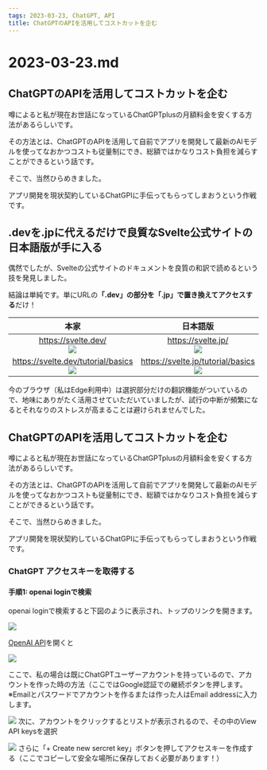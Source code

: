 ```yaml
---
tags: 2023-03-23, ChatGPT, API
title: ChatGPTのAPIを活用してコストカットを企む
---
```


# 2023-03-23.md

## ChatGPTのAPIを活用してコストカットを企む

噂によると私が現在お世話になっているChatGPTplusの月額料金を安くする方法があるらしいです。

その方法とは、ChatGPTのAPIを活用して自前でアプリを開発して最新のAIモデルを使ってなおかつコストも従量制にでき、総額ではかなりコスト負担を減らすことができるという話です。

そこで、当然ひらめきました。

アプリ開発を現状契約しているChatGPIに手伝ってもらってしまおうという作戦です。

## .devを.jpに代えるだけで良質なSvelte公式サイトの日本語版が手に入る

偶然でしたが、Svelteの公式サイトのドキュメントを良質の和訳で読めるという技を発見しました。

結論は単純です。単にURLの<b>「.dev」の部分を「.jp」で置き換えてアクセスする</b>だけ！

|本家|日本語版|
|:----:|:----:|
|https://svelte.dev/<br>![](https://i.imgur.com/3bTzlbW.png)|https://svelte.jp/<br>![](https://i.imgur.com/LMtiFLX.png)|
|https://svelte.dev/tutorial/basics<br>![](https://i.imgur.com/gxLKUDV.png)|https://svelte.jp/tutorial/basics<br>![](https://i.imgur.com/HdikTOr.png)|


今のブラウザ（私はEdge利用中）は選択部分だけの翻訳機能がついているので、地味にありがたく活用させていただいていましたが、試行の中断が頻繁になるとそれなりのストレスが高まることは避けられませんでした。

## ChatGPTのAPIを活用してコストカットを企む

噂によると私が現在お世話になっているChatGPTplusの月額料金を安くする方法があるらしいです。

その方法とは、ChatGPTのAPIを活用して自前でアプリを開発して最新のAIモデルを使ってなおかつコストも従量制にでき、総額ではかなりコスト負担を減らすことができるという話です。

そこで、当然ひらめきました。

アプリ開発を現状契約しているChatGPIに手伝ってもらってしまおうという作戦です。

### ChatGPT アクセスキーを取得する

#### 手順1: openai loginで検索

openai loginで検索すると下図のように表示され、トップのリンクを開きます。

![](https://i.imgur.com/e2BfnNA.png)

[OpenAI API](https://auth0.openai.com/u/login/identifier?state=hKFo2SB6M0VPUTJFd0dLRHFVWTJNcFdjU0RweW4xNWw3elBRVKFur3VuaXZlcnNhbC1sb2dpbqN0aWTZIHdNS3BFaUlqNExrSFdqQ2dDTWRKVWdrRlRnaTRnM1RUo2NpZNkgRFJpdnNubTJNdTQyVDNLT3BxZHR3QjNOWXZpSFl6d0Q)を開くと

![](https://i.imgur.com/Dy68qbk.png)

ここで、私の場合は既にChatGPTユーザーアカウントを持っているので、アカウントを作った時の方法（ここではGoogle認証での継続ボタンを押します。
※Emailとパスワードでアカウントを作るまたは作った人はEmail addressに入力します。

![](https://i.imgur.com/UuP0Wie.png)
次に、アカウントをクリックするとリストが表示されるので、その中のView API keysを選択

![](https://i.imgur.com/UqTjNIf.png)
さらに「+ Create new sercret key」ボタンを押してアクセスキーを作成する（ここでコピーして安全な場所に保存しておく必要があります！）
